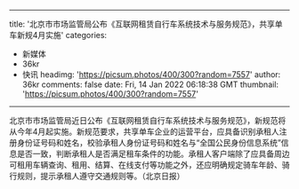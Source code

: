 
---
title: '北京市市场监管局公布《互联网租赁自行车系统技术与服务规范》，共享单车新规4月实施'
categories: 
 - 新媒体
 - 36kr
 - 快讯
headimg: 'https://picsum.photos/400/300?random=7557'
author: 36kr
comments: false
date: Fri, 14 Jan 2022 06:18:38 GMT
thumbnail: 'https://picsum.photos/400/300?random=7557'
---

<div>   
北京市市场监管局近日公布《互联网租赁自行车系统技术与服务规范》，新规范将从今年4月起实施。新规范要求，共享单车企业的运营平台，应具备识别承租人注册身份证号码和姓名，校验承租人身份证号码和姓名与“全国公民身份信息系统”信息是否一致，判断承租人是否满足租车条件的功能。承租人客户端除了应具备周边可租用车辆查询、租用、结算、在线支付等功能之外，还应明确规定骑车年龄、骑行规则，提示承租人遵守交通规则等。（北京日报）  
</div>
            
